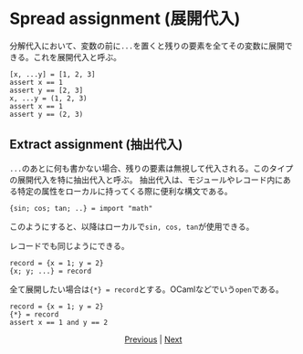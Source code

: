 # Spread assignment (展開代入)

分解代入において、変数の前に`...`を置くと残りの要素を全てその変数に展開できる。これを展開代入と呼ぶ。

```erg
[x, ...y] = [1, 2, 3]
assert x == 1
assert y == [2, 3]
x, ...y = (1, 2, 3)
assert x == 1
assert y == (2, 3)
```

## Extract assignment (抽出代入)

`...`のあとに何も書かない場合、残りの要素は無視して代入される。このタイプの展開代入を特に抽出代入と呼ぶ。
抽出代入は、モジュールやレコード内にある特定の属性をローカルに持ってくる際に便利な構文である。

```erg
{sin; cos; tan; ..} = import "math"
```

このようにすると、以降はローカルで`sin, cos, tan`が使用できる。

レコードでも同じようにできる。

```erg
record = {x = 1; y = 2}
{x; y; ...} = record
```

全て展開したい場合は`{*} = record`とする。OCamlなどでいう`open`である。

```erg
record = {x = 1; y = 2}
{*} = record
assert x == 1 and y == 2
```

<p align='center'>
    <a href='./27_comprehension.md'>Previous</a> | <a href='./29_decorator.md'>Next</a>
</p>
